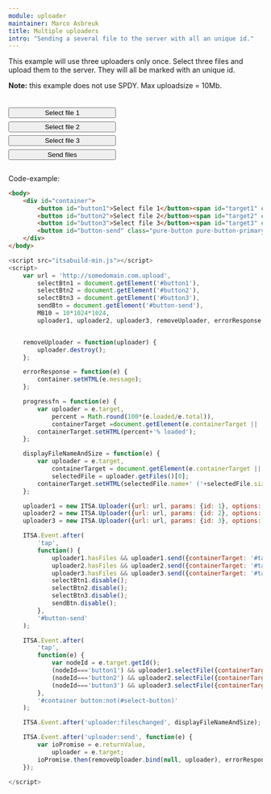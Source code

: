 ```yaml
---
module: uploader
maintainer: Marco Asbreuk
title: Multiple uploaders
intro: "Sending a several file to the server with all an unique id."
---
```


<style type="text/css">
    #container {
        margin: 2em 0;
        min-height: 2em;
    }
    #container button {
        margin-top: 0.5em;
        min-width: 16em;
    }
    .target-container {
        margin: 2em 0;
        padding: 1em;
        min-height: 3.6em;
    }
</style>

This example will use three uploaders only once. Select three files and upload them to the server. They will all be marked with an unique id.

**Note:** this example does not use SPDY. Max uploadsize = 10Mb.

<div id="container">
    <button id="button1" class="pure-button pure-button-primary pure-button-bordered">Select file 1</button><span id="target1" class="target-container"></span><br>
    <button id="button2" class="pure-button pure-button-primary pure-button-bordered">Select file 2</button><span id="target2" class="target-container"></span><br>
    <button id="button3" class="pure-button pure-button-primary pure-button-bordered">Select file 3</button><span id="target3" class="target-container"></span><br>
    <button id="button-send" class="pure-button pure-button-primary pure-button-bordered">Send files</button>
</div>


Code-example:

```html
<body>
    <div id="container">
        <button id="button1">Select file 1</button><span id="target1" class="target-container"></span><br>
        <button id="button2">Select file 2</button><span id="target2" class="target-container"></span><br>
        <button id="button3">Select file 3</button><span id="target3" class="target-container"></span><br>
        <button id="button-send" class="pure-button pure-button-primary pure-button-bordered">Send files</button>
    </div>
</body>
```

```js
<script src="itsabuild-min.js"></script>
<script>
    var url = 'http://somedomain.com.upload',
        selectBtn1 = document.getElement('#button1'),
        selectBtn2 = document.getElement('#button2'),
        selectBtn3 = document.getElement('#button3'),
        sendBtn = document.getElement('#button-send'),
        MB10 = 10*1024*1024,
        uploader1, uploader2, uploader3, removeUploader, errorResponse, progressfn, displayFileNameAndSize;


    removeUploader = function(uploader) {
        uploader.destroy();
    };

    errorResponse = function(e) {
        container.setHTML(e.message);
    };

    progressfn = function(e) {
        var uploader = e.target,
            percent = Math.round(100*(e.loaded/e.total)),
            containerTarget =document.getElement(e.containerTarget || '#target1');
        containerTarget.setHTML(percent+'% loaded');
    };

    displayFileNameAndSize = function(e) {
        var uploader = e.target,
            containerTarget = document.getElement(e.containerTarget || '#target1'),
            selectedFile = uploader.getFiles()[0];
        containerTarget.setHTML(selectedFile.name+' ('+selectedFile.size+' bytes)');
    };

    uploader1 = new ITSA.Uploader({url: url, params: {id: 1}, options: {progressfn: progressfn}, maxFileSize: MB10});
    uploader2 = new ITSA.Uploader({url: url, params: {id: 2}, options: {progressfn: progressfn}, maxFileSize: MB10});
    uploader3 = new ITSA.Uploader({url: url, params: {id: 3}, options: {progressfn: progressfn}, maxFileSize: MB10});

    ITSA.Event.after(
        'tap',
        function() {
            uploader1.hasFiles && uploader1.send({containerTarget: '#target1'});
            uploader2.hasFiles && uploader2.send({containerTarget: '#target2'});
            uploader3.hasFiles && uploader3.send({containerTarget: '#target3'});
            selectBtn1.disable();
            selectBtn2.disable();
            selectBtn3.disable();
            sendBtn.disable();
        },
        '#button-send'
    );

    ITSA.Event.after(
        'tap',
        function(e) {
            var nodeId = e.target.getId();
            (nodeId==='button1') && uploader1.selectFile({containerTarget: '#target1'});
            (nodeId==='button2') && uploader2.selectFile({containerTarget: '#target2'});
            (nodeId==='button3') && uploader3.selectFile({containerTarget: '#target3'});
        },
        '#container button:not(#select-button)'
    );

    ITSA.Event.after('uploader:fileschanged', displayFileNameAndSize);

    ITSA.Event.after('uploader:send', function(e) {
        var ioPromise = e.returnValue,
            uploader = e.target;
        ioPromise.then(removeUploader.bind(null, uploader), errorResponse);
    });

</script>
```

<script src="../../dist/itsabuild-min.js"></script>
<script>
    var url = 'http://newsite.matrix-wijnen.nl/procesimage',
        selectBtn1 = document.getElement('#button1'),
        selectBtn2 = document.getElement('#button2'),
        selectBtn3 = document.getElement('#button3'),
        sendBtn = document.getElement('#button-send'),
        MB10 = 10*1024*1024,
        uploader1, uploader2, uploader3, removeUploader, errorResponse, progressfn, displayFileNameAndSize;


    selectBtn1.enable();
    selectBtn2.enable();
    selectBtn3.enable();
    sendBtn.enable();

    removeUploader = function(uploader) {
        uploader.destroy();
    };

    errorResponse = function(e) {
        container.setHTML(e.message);
    };

    progressfn = function(e) {
        var uploader = e.target,
            percent = Math.round(100*(e.loaded/e.total)),
            containerTarget =document.getElement(e.containerTarget || '#target1');
        containerTarget.setHTML(percent+'% loaded');
    };

    displayFileNameAndSize = function(e) {
        var uploader = e.target,
            containerTarget = document.getElement(e.containerTarget || '#target1'),
            selectedFile = uploader.getFiles()[0];
        containerTarget.setHTML(selectedFile.name+' ('+selectedFile.size+' bytes)');
    };

    uploader1 = new ITSA.Uploader({url: url, params: {id: 1}, options: {progressfn: progressfn}, maxFileSize: MB10});
    uploader2 = new ITSA.Uploader({url: url, params: {id: 2}, options: {progressfn: progressfn}, maxFileSize: MB10});
    uploader3 = new ITSA.Uploader({url: url, params: {id: 3}, options: {progressfn: progressfn}, maxFileSize: MB10});

    ITSA.Event.after(
        'tap',
        function() {
            uploader1.hasFiles && uploader1.send({containerTarget: '#target1'});
            uploader2.hasFiles && uploader2.send({containerTarget: '#target2'});
            uploader3.hasFiles && uploader3.send({containerTarget: '#target3'});
            selectBtn1.disable();
            selectBtn2.disable();
            selectBtn3.disable();
            sendBtn.disable();
        },
        '#button-send'
    );

    ITSA.Event.after(
        'tap',
        function(e) {
            var nodeId = e.target.getId();
            (nodeId==='button1') && uploader1.selectFile({containerTarget: '#target1'});
            (nodeId==='button2') && uploader2.selectFile({containerTarget: '#target2'});
            (nodeId==='button3') && uploader3.selectFile({containerTarget: '#target3'});
        },
        '#container button:not(#select-button)'
    );

    ITSA.Event.after('uploader:fileschanged', displayFileNameAndSize);

    ITSA.Event.after('uploader:send', function(e) {
        var ioPromise = e.returnValue,
            uploader = e.target;
        ioPromise.then(removeUploader.bind(null, uploader), errorResponse);
    });

</script>